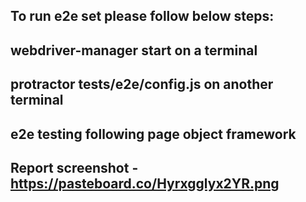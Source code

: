 To run e2e set please follow below steps:
------------------------------------------------
webdriver-manager start on a terminal
------------------------------------------------
protractor tests/e2e/config.js on another terminal
------------------------------------------------
e2e testing following page object framework
------------------------------------------------
Report screenshot - https://pasteboard.co/Hyrxgglyx2YR.png
------------------------------------------------
